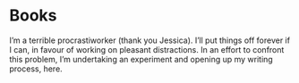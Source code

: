 Books
=====

I’m a terrible procrastiworker (thank you Jessica). I’ll put things off forever if I can, in favour of working on pleasant distractions. In an effort to confront this problem, I’m undertaking an experiment and opening up my writing process, here.
